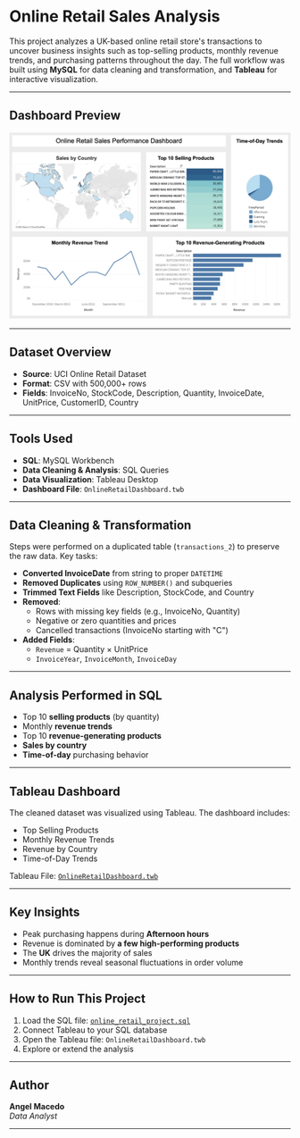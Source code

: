 
# Online Retail Sales Analysis

This project analyzes a UK-based online retail store's transactions to uncover business insights such as top-selling products, monthly revenue trends, and purchasing patterns throughout the day. The full workflow was built using **MySQL** for data cleaning and transformation, and **Tableau** for interactive visualization.

---

## Dashboard Preview

![Online Retail Sales Dashboard](./dashboard-screenshot.png)

---

## Dataset Overview

- **Source**: UCI Online Retail Dataset
- **Format**: CSV with 500,000+ rows
- **Fields**: InvoiceNo, StockCode, Description, Quantity, InvoiceDate, UnitPrice, CustomerID, Country

---

## Tools Used

- **SQL**: MySQL Workbench
- **Data Cleaning & Analysis**: SQL Queries
- **Data Visualization**: Tableau Desktop
- **Dashboard File**: `OnlineRetailDashboard.twb`

---

## Data Cleaning & Transformation

Steps were performed on a duplicated table (`transactions_2`) to preserve the raw data. Key tasks:

- **Converted InvoiceDate** from string to proper `DATETIME`
- **Removed Duplicates** using `ROW_NUMBER()` and subqueries
- **Trimmed Text Fields** like Description, StockCode, and Country
- **Removed**:
  - Rows with missing key fields (e.g., InvoiceNo, Quantity)
  - Negative or zero quantities and prices
  - Cancelled transactions (InvoiceNo starting with "C")
- **Added Fields**:
  - `Revenue` = Quantity × UnitPrice
  - `InvoiceYear`, `InvoiceMonth`, `InvoiceDay`

---

## Analysis Performed in SQL

- Top 10 **selling products** (by quantity)
- Monthly **revenue trends**
- Top 10 **revenue-generating products**
- **Sales by country**
- **Time-of-day** purchasing behavior

---

## Tableau Dashboard

The cleaned dataset was visualized using Tableau. The dashboard includes:

- Top Selling Products
- Monthly Revenue Trends
- Revenue by Country
- Time-of-Day Trends

Tableau File: [`OnlineRetailDashboard.twb`](./OnlineRetailDashboard.twb)

---

## Key Insights

- Peak purchasing happens during **Afternoon hours**
- Revenue is dominated by **a few high-performing products**
- The **UK** drives the majority of sales
- Monthly trends reveal seasonal fluctuations in order volume

---

## How to Run This Project

1. Load the SQL file: [`online_retail_project.sql`](./online_retail_project.sql)
2. Connect Tableau to your SQL database
3. Open the Tableau file: `OnlineRetailDashboard.twb`
4. Explore or extend the analysis

---

## Author

**Angel Macedo**  
*Data Analyst*

---

